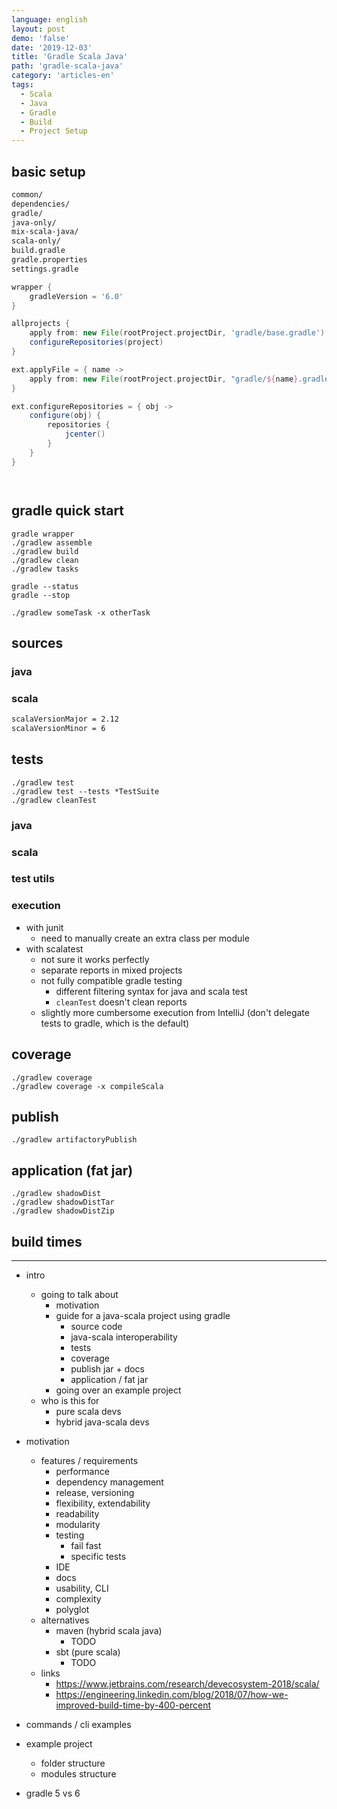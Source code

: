 ```yaml
---
language: english
layout: post
demo: 'false'
date: '2019-12-03'
title: 'Gradle Scala Java'
path: 'gradle-scala-java'
category: 'articles-en'
tags:
  - Scala
  - Java
  - Gradle
  - Build
  - Project Setup
---
```


<!-- TODO title + path -->
<!-- TODO https://stackoverflow.com/questions/23409375/is-it-possible-to-use-gradle-to-develop-scala-projects -->


## basic setup

```txt
common/
dependencies/
gradle/
java-only/
mix-scala-java/
scala-only/
build.gradle
gradle.properties
settings.gradle
```

```groovy title=build.gradle
wrapper {
    gradleVersion = '6.0'
}

allprojects {
    apply from: new File(rootProject.projectDir, 'gradle/base.gradle')
    configureRepositories(project)
}
```

```groovy title=gradle/base.gradle
ext.applyFile = { name ->
    apply from: new File(rootProject.projectDir, "gradle/${name}.gradle")
}

ext.configureRepositories = { obj ->
    configure(obj) {
        repositories {
            jcenter()
        }
    }
}
```

```groovy title=settings.gradle
```

```groovy title=dependencies/dependencies.gradle
```

## gradle quick start

<!-- TODO  maybe just refer to online docs -->
```shell
gradle wrapper
./gradlew assemble
./gradlew build
./gradlew clean
./gradlew tasks

gradle --status
gradle --stop

./gradlew someTask -x otherTask
```

## sources

### java
### scala

```txt title=gradle.properties
scalaVersionMajor = 2.12
scalaVersionMinor = 6
```

## tests

```shell
./gradlew test
./gradlew test --tests *TestSuite
./gradlew cleanTest
```

### java
### scala
### test utils

### execution
- with junit
  - need to manually create an extra class per module
- with scalatest
  - not sure it works perfectly
  - separate reports in mixed projects
  - not fully compatible gradle testing
    - different filtering syntax for java and scala test
    - `cleanTest` doesn't clean reports
  - slightly more cumbersome execution from IntelliJ (don't delegate tests to gradle, which is the default)

## coverage

```shell
./gradlew coverage
./gradlew coverage -x compileScala
```

## publish

```shell
./gradlew artifactoryPublish
```

## application (fat jar)

```shell
./gradlew shadowDist
./gradlew shadowDistTar
./gradlew shadowDistZip
```

## build times

---

- intro
  - going to talk about
    - motivation
    - guide for a java-scala project using gradle
      - source code
      - java-scala interoperability
      - tests
      - coverage
      - publish jar + docs
      - application / fat jar
    - going over an example project
  - who is this for
    - pure scala devs
    - hybrid java-scala devs

- motivation
  - features / requirements
    - performance
    - dependency management
    - release, versioning
    - flexibility, extendability
    - readability
    - modularity
    - testing
      - fail fast
      - specific tests
    - IDE
    - docs
    - usability, CLI
    - complexity
    - polyglot
  - alternatives
    - maven (hybrid scala java)
      - TODO
    - sbt (pure scala)
      - TODO
  - links
    - <https://www.jetbrains.com/research/devecosystem-2018/scala/>
    - <https://engineering.linkedin.com/blog/2018/07/how-we-improved-build-time-by-400-percent>

- commands / cli examples
- example project
  - folder structure
  - modules structure
- gradle 5 vs 6